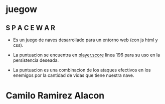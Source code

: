 # juegow
## S P A C E W A R

- Es un juego de naves desarrollado para un entorno web
(con js html y css).


- La puntuacion se encuentra en [player.score](https://github.com/DEMONdix/juegow/blob/master/spacewar/js/videojuego-javascript.js) linea 196 para su uso en la persistencia deseada.

- La puntuacion es una combinacion de los ataques efectivos en los enemigos por la cantidad de vidas que tiene nuestra nave.

# Camilo Ramirez Alacon

